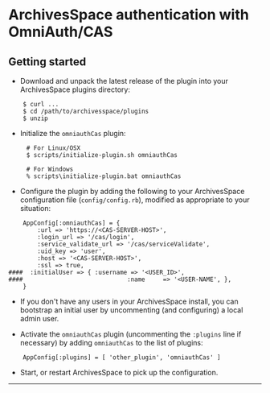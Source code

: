 ArchivesSpace authentication with OmniAuth/CAS
==================================

Getting started
-------------

- Download and unpack the latest release of the plugin into your ArchivesSpace plugins directory:

```
	$ curl ...
	$ cd /path/to/archivesspace/plugins
    $ unzip 
```

- Initialize the `omniauthCas` plugin:

```
     # For Linux/OSX
     $ scripts/initialize-plugin.sh omniauthCas
     
     # For Windows
     % scripts\initialize-plugin.bat omniauthCas
```

- Configure the plugin by adding the following to your ArchivesSpace configuration file (`config/config.rb`), modified as appropriate to your situation:

```
	AppConfig[:omniauthCas] = {
		:url => 'https://<CAS-SERVER-HOST>',
		:login_url => '/cas/login',
		:service_validate_url => '/cas/serviceValidate',
		:uid_key => 'user',
		:host => '<CAS-SERVER-HOST>',
		:ssl => true,
####  :initialUser => { :username => '<USER_ID>',
####                             :name     => '<USER-NAME', },
	}
```

- If you don't have any users in your ArchivesSpace install, you can bootstrap an initial user by uncommenting (and configuring) a local admin user.

- Activate the `omniauthCas` plugin (uncommenting the `:plugins` line if necessary) by adding `omniauthCas` to the list of plugins:

```
	AppConfig[:plugins] = [ 'other_plugin', 'omniauthCas' ]
```

- Start, or restart ArchivesSpace to pick up the configuration.

---
